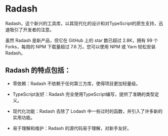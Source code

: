 # Radash

Radash，这个新兴的工具库，以其现代化的设计和对TypeScript的原生支持，迅速吸引了开发者的注意。

虽然 Radash 是新产品，但它在 GitHub 上的 star 数已超过 2.8K，拥有 99 个 Forks，每周的 NPM 下载量超过 7.6 万。您可以使用 NPM 或 Yarn 轻松安装 Radash。

## Radash 的特点包括：

- 零依赖：Radash 不依赖于任何第三方库，使得项目更加轻量级。

- TypeScript友好：Radash 完全使用TypeScript编写，提供了准确的类型定义。

- 现代化功能：Radash 去除了 Lodash 中一些过时的函数，并引入了许多新的实用功能。

- 易于理解和维护：Radash 的源代码易于理解，对新手友好。